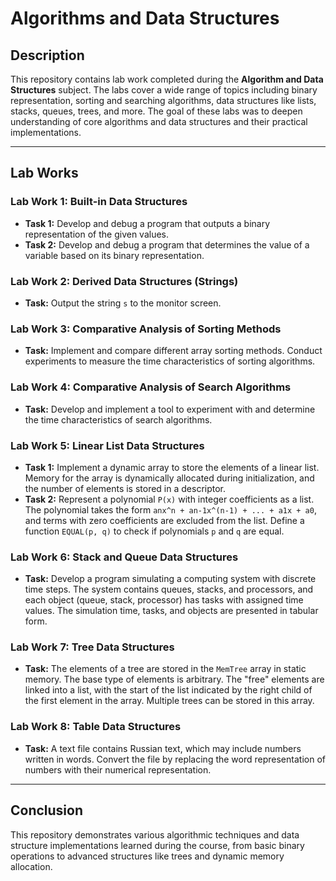 # Algorithms and Data Structures

## Description
This repository contains lab work completed during the **Algorithm and Data Structures** subject. The labs cover a wide range of topics including binary representation, sorting and searching algorithms, data structures like lists, stacks, queues, trees, and more. The goal of these labs was to deepen understanding of core algorithms and data structures and their practical implementations.

---

## Lab Works

### Lab Work 1: Built-in Data Structures
- **Task 1:** Develop and debug a program that outputs a binary representation of the given values.
- **Task 2:** Develop and debug a program that determines the value of a variable based on its binary representation.

### Lab Work 2: Derived Data Structures (Strings)
- **Task:** Output the string `s` to the monitor screen.

### Lab Work 3: Comparative Analysis of Sorting Methods
- **Task:** Implement and compare different array sorting methods. Conduct experiments to measure the time characteristics of sorting algorithms.

### Lab Work 4: Comparative Analysis of Search Algorithms
- **Task:** Develop and implement a tool to experiment with and determine the time characteristics of search algorithms.

### Lab Work 5: Linear List Data Structures
- **Task 1:** Implement a dynamic array to store the elements of a linear list. Memory for the array is dynamically allocated during initialization, and the number of elements is stored in a descriptor.
- **Task 2:** Represent a polynomial `P(x)` with integer coefficients as a list. The polynomial takes the form `anx^n + an-1x^(n-1) + ... + a1x + a0`, and terms with zero coefficients are excluded from the list. Define a function `EQUAL(p, q)` to check if polynomials `p` and `q` are equal.

### Lab Work 6: Stack and Queue Data Structures
- **Task:** Develop a program simulating a computing system with discrete time steps. The system contains queues, stacks, and processors, and each object (queue, stack, processor) has tasks with assigned time values. The simulation time, tasks, and objects are presented in tabular form.

### Lab Work 7: Tree Data Structures
- **Task:** The elements of a tree are stored in the `MemTree` array in static memory. The base type of elements is arbitrary. The "free" elements are linked into a list, with the start of the list indicated by the right child of the first element in the array. Multiple trees can be stored in this array.

### Lab Work 8: Table Data Structures
- **Task:** A text file contains Russian text, which may include numbers written in words. Convert the file by replacing the word representation of numbers with their numerical representation.

---

## Conclusion
This repository demonstrates various algorithmic techniques and data structure implementations learned during the course, from basic binary operations to advanced structures like trees and dynamic memory allocation. 
